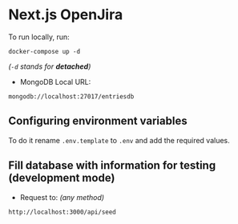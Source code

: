 # Next.js OpenJira

To run locally, run:

```
docker-compose up -d
```

_(`-d` stands for **detached**)_

- MongoDB Local URL:

```
mongodb://localhost:27017/entriesdb
```

## Configuring environment variables

To do it rename `.env.template` to `.env` and add the required values.

## Fill database with information for testing (development mode)

- Request to:
  _(any method)_

```
http://localhost:3000/api/seed
```
